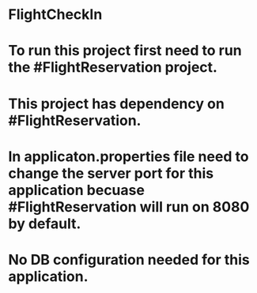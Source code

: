 # FlightCheckIn

# To run this project first need to run the #FlightReservation project.

# This project has dependency on #FlightReservation.

# In applicaton.properties file need to change the server port for this application becuase #FlightReservation will run on 8080 by default.

# No DB configuration needed for this application.

